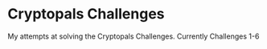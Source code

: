 # Cryptopals Challenges
My attempts at solving the Cryptopals Challenges. 
Currently Challenges 1-6
